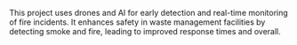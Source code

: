 
This project uses drones and AI for early detection and real-time monitoring of fire incidents. It enhances safety in waste management facilities by detecting smoke and fire, leading to improved response times and overall.
